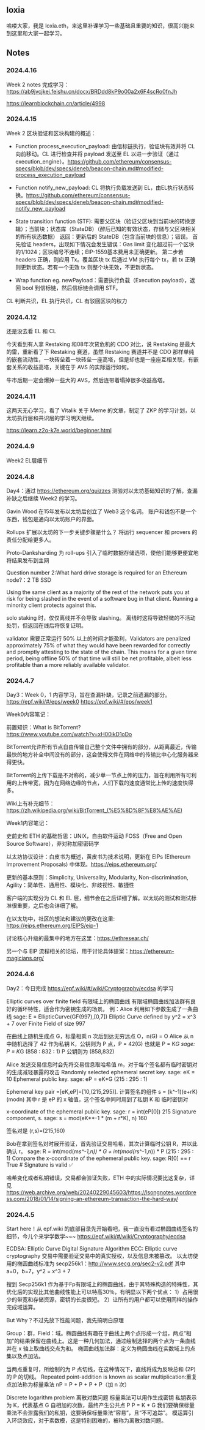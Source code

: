 ## loxia

哈喽大家，我是 loxia.eth，来这里补课学习一些基础且重要的知识，很高兴能来到这里和大家一起学习。

## Notes

### 2024.4.16

Week 2 notes 完成学习：https://ab9jvcjkej.feishu.cn/docx/BRDdd8kP9o00a2x6F4scRo0fnJh

https://learnblockchain.cn/article/4998

### 2024.4.15

Week 2 区块验证和区块构建的概述：

- Function process_execution_payload: 由信标链执行，验证块有效并将 CL 向前移动。CL 进行检查并将 payload 发送至 EL 以进一步验证（通过execution_engine）。https://github.com/ethereum/consensus-specs/blob/dev/specs/deneb/beacon-chain.md#modified-process_execution_payload

- Function notify_new_payload: CL 将执行负载发送到 EL，由EL执行状态转换。https://github.com/ethereum/consensus-specs/blob/dev/specs/deneb/beacon-chain.md#modified-notify_new_payload

- State transition function (STF): 需要父区块（验证父区块到当前块的转换逻辑）；当前块；状态库（StateDB）（醉后已知的有效状态，存储与父区块相关的所有状态数据）
返回：更新后的 StateDB（包含当前块的信息）；错误。
首先验证 headers，出现如下情况会发生错误：Gas limit 变化超过前一个区块的1/1024；区块编号不连续；EIP-1559基本费用未正确更新。
第二步若 headers 正确，则应用 Tx。覆盖区块 tx 后通过 VM 执行每个 tx，若 tx 正确则更新状态。若有一个无效 tx 则整个块无效，不更新状态。

- Wrap function eg. newPayload：需要执行负载（Execution payload），返回 bool 到信标链，然后信标链会调用 STF。

CL 判断共识，EL 执行共识，CL 有驳回区块的权力


### 2024.4.12

还是没去看 EL 和 CL

今天看到有人拿 Restaking 和08年次贷危机的 CDO 对比，说 Restaking 是最大的雷，重新看了下 Restaking 赛道，虽然 Restaking 赛道并不是 CDO 那样单纯的嵌套流动性，一块砖垒着一块砖垒一座高塔，但是却也是一座座互相关联，有嵌套关系的收益高塔，关键在于 AVS 的实际运行如何。

牛市后期一定会爆掉一些大的 AVS，然后连带着塌掉很多收益高塔。


### 2024.4.11

这两天无心学习，看了 Vitalik 关于 Meme 的文章，制定了 ZKP 的学习计划，以太坊执行层和共识层的学习明天继续。

https://learn.z2o-k7e.world/beginner.html


### 2024.4.9

Week2 EL层细节


### 2024.4.8

Day4：通过 https://ethereum.org/quizzes
测验对以太坊基础知识的了解，查漏补缺之后继续 Week2 的学习。

Gavin Wood 在15年发布以太坊后创立了 Web3 这个名词。
账户和钱包不是一个东西，钱包是通向以太坊账户的界面。

Rollups 扩展以太坊的下一步关键步骤是什么？
将运行 sequencer 和 provers 的责任分配给更多人。

Proto-Danksharding 为 roll-ups 引入了临时数据存储选项，使他们能够更便宜地将结果发布到主网

Question number 2:What hard drive storage is required for an Ethereum node?：2 TB SSD

Using the same client as a majority of the rest of the network puts you at risk for being slashed in the event of a software bug in that client. Running a minority client protects against this.

solo staking 时，仅仅离线并不会导致 slashing。 离线时这将导致轻微的不活动处罚，但返回在线后将恢复证明。

validator 需要正常运行 50% 以上的时间才能盈利，Validators are penalized approximately 75% of what they would have been rewarded for correctly and promptly attesting to the state of the chain. This means for a given time period, being offline 50% of that time will still be net profitable, albeit less profitable than a more reliably available validator.

### 2024.4.7

Day3：Week 0，1 内容学习，旨在查漏补缺，记录之前遗漏的部分。
https://epf.wiki/#/eps/week0
https://epf.wiki/#/eps/week1

Week0内容笔记：

前置知识：What is BitTorrent?  
https://www.youtube.com/watch?v=xH00ikD1oDo

BitTorrent允许所有节点自由传输自己整个文件中拥有的部分，从距离最近，传输最快的地方补全中间没有的部分，这会使得文件在网络中的传输比中心化服务器来得更快。

BitTorrent的上传下载是不对称的，减少单一节点上传的压力，旨在利用所有可利用的上传带宽，因为在网络边缘的节点，人们下载的速度通常比上传的速度快得多。

Wiki上有补充细节：https://zh.wikipedia.org/wiki/BitTorrent_(%E5%8D%8F%E8%AE%AE)

Week1内容笔记：

史前史和 ETH 的基础哲思：UNIX，自由软件运动 FOSS（Free and Open Source Software），非对称加密密码学

以太坊协议设计：白皮书为概述，黄皮书为技术说明，更新在 EIPs (Ethereum Improvement Proposals) 中体现。https://eips.ethereum.org/

更新的基本原则：Simplicity, Universality, Modularity, Non-discrimination, Agility：简单性、通用性、模块化、非歧视性、敏捷性

客户端的实现分为 CL 和 EL 层，细节会在之后详细了解。以太坊的测试和测试标准很重要，之后也会详细了解。

在以太坊中，社区的想法和建议的更改在这里: https://eips.ethereum.org/EIPS/eip-1

讨论核心升级的最集中的地方在这里：https://ethresear.ch/

另一个与 EIP 流程相关的论坛，用于讨论具体提案：https://ethereum-magicians.org/



### 2024.4.6

Day2：今日完成 https://epf.wiki/#/wiki/Cryptography/ecdsa 的学习

Elliptic curves over finite field 有限域上的椭圆曲线
有限域椭圆曲线加法群有良好的循环特性，适合作为密钥生成的场景。
例：Alice 利用如下参数生成了一条曲线
sage: E = EllipticCurve(GF(997),[0,7])
Elliptic Curve defined by y^2 = x^3 + 7 over Finite Field of size 997

在曲线上随机生成点 G，标量相乘 n 次后到达无穷远点 O，n(G) = O
Alice 从 n 中随机选择了 42 作为私钥 K，公钥则为 P 点，P = 42(G) 也就是 P = K*G
sage: P = K*G
(858 : 832 : 1)   P 公钥则为 (858,832)

Alice 发送交易信息时会先将交易信息取哈希值 m，对于每个签名都有临时密钥对的生成减轻暴露的攻击
Randomly selected ephemeral secret key.
sage: eK = 10
Ephemeral public key.
sage: eP = eK*G
(215 : 295 : 1)

Ephemeral key pair =[eK,eP]=[10,(215,295)].
计算签名的组件 s = (k^-1)(e+rK)(modn)
其中 r 是 eP 的 x 轴值，这个签名中同时用到了私钥 K 和 临时密钥对

x-coordinate of the ephemeral public key.
sage: r = int(eP[0])
215
Signature component, s.
sage: s = mod(eK**-1 * (m + r*K), n)
160

签名对是 (r,s)=(215,160) 

Bob在拿到签名对时展开验证，首先验证交易哈希，其次计算临时公钥 R，并以此确认 r。
sage: R = int(mod(m*s^-1,n)) * G  + int(mod(r*s^-1,n)) * P
(215 : 295 : 1)
Compare the x-coordinate of the ephemeral public key.
sage: R[0] == r
True # Signature is valid ✅

哈希变化或者私钥错误，交易都会验证失败，ETH 中的实际情况要比这复杂，详见
https://web.archive.org/web/20240229045603/https://lsongnotes.wordpress.com/2018/01/14/signing-an-ethereum-transaction-the-hard-way/




### 2024.4.5

Start here！从 epf.wiki 的底部目录先开始看吧，我一直没有看过椭圆曲线签名的细节，今儿个来学学数学~~~
https://epf.wiki/#/wiki/Cryptography/ecdsa

ECDSA: Elliptic Curve Digital Signature Algorithm
ECC: Elliptic curve cryptography
交易中需要验证交易中的真实授权，以及信息未被篡改。
以太坊使用的椭圆曲线标准为 secp256k1：http://www.secg.org/sec2-v2.pdf   其中a=0，b=7，y^2 = x^3 + 7

搜到 Secp256k1 作为基于Fp有限域上的椭圆曲线，由于其特殊构造的特殊性，其优化后的实现比其他曲线性能上可以特高30％，有明显以下两个优点：
1）占用很少的带宽和存储资源，密钥的长度很短。
2）让所有的用户都可以使用同样的操作完成域运算。

But Why？不过先放下性能问题，我先搞明白原理

Group：群，Field：域。椭圆曲线有趣在于曲线上两个点形成一个组，两点“相加”的结果保留在曲线上。这是一种几何加法，通过绘制选择的两个点为一条直线并在 x 轴上取曲线交点为和。
椭圆曲线加法群：定义为椭圆曲线在实数域上的点集以及点加法。

当两点重复时，所绘制的为 P 点切线，在这种情况下，直线将成为反映总和 (2P) 的 P 的切线。
Repeated point-addition is known as scalar multiplication:重复点加法称为标量乘法
nP = P + P + P + P（加 n 次）


Discrete logarithm problem 离散对数问题
标量乘法可以用作生成密钥
私钥表示为 K，代表基点 G 自相加的次数，最终产生公共点 P
P = K * G
我们要确保标量乘法不会泄露我们的私钥，这要确保标量乘法“容易”，且“不可追踪”。
模运算引入环绕效应，对于素数模，这是特别困难的，被称为离散对数问题。
